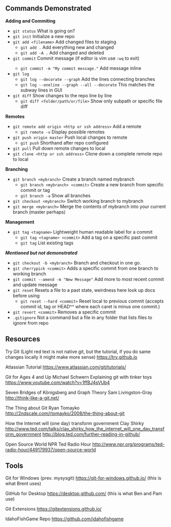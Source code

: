 Commands Demonstrated
----------
**Adding and Commiting**
- `git status` What is going on?
- `git init` Initialize a new repo
- `git add <filename>` Add changed files to staging
  - `git add .` Add everything new and changed
  - `git add -A .` Add changed and deleted
- `git commit` Commit message  (if editor is vim use <esc> `:wq` to exit)
  - `git commit -m "My commit message."` Add message inline
- `git log`
  - `git log --decorate --graph` Add the lines connecting branches
  - `git log --oneline --graph --all --decorate` This matches the subway lines in GUI
- `git diff` Show changes to the repo line by line
  - `git diff <folder/path/or/file>` Show only subpath or specific file diff

**Remotes**
- `git remote add origin <http or ssh address>` Add a remote
  - `git remote -v` Display possible remotes 
- `git push origin master` Push local changes to remote
  - `git push` Shorthand after repo configured 
- `git pull` Pull down remote changes to local
- `git clone <http or ssh address>` Clone down a complete remote repo to local

**Branching**
- `git branch <mybranch>` Create a branch named mybranch
  - `git branch <mybranch> <commit>` Create a new branch from specific commit or tag
  - `git branch -a` Show all branches
- `git checkout <mybranch>` Switch working branch to mybranch
- `git merge <mybranch>` Merge the contents of mybranch into your current branch (master perhaps)

**Management**
- `git tag <tagname>` Lightweight human readable label for a commit
  - `git tag <tagname> <commit>` Add a tag on a specific past commit
  - `git tag` List existing tags

**_Mentioned but not demonstrated_**
- `git checkout -b <mybranch>` Branch and checkout in one go.
- `git cherrypick <commit>` Adds a specific commit from one branch to working branch
- `git commit --amend -m "New Message"` Add more to most recent commit and update message
- `git reset` Resets a file to a past state, weirdness here look up docs before using
  - `git reset --hard <commit>` Reset local to previous commit (accepts commit id, tag or HEAD^^ where each caret is minus one commit.)
- `git revert <commit>` Removes a specific commit 
- `.gitignore` Not a command but a file in any folder that lists files to ignore from repo


Resources
--------
Try Git 
(Light red text is not native git, but the tutorial, if you do same changes locally it might make more sense)
https://try.github.io 

Atlassian Tutorial
https://www.atlassian.com/git/tutorials/

Git for Ages 4 and Up
Michael Schwern
Explaining git with tinker toys
https://www.youtube.com/watch?v=1ffBJ4sVUb4

Seven Bridges of Königsberg and Graph Theory
Sam Livingston-Gray
http://think-like-a-git.net/

The Thing about Git
Ryan Tomayko
http://2ndscale.com/rtomayko/2008/the-thing-about-git

How the Internet will (one day) transform government
Clay Shirky
http://www.ted.com/talks/clay_shirky_how_the_internet_will_one_day_transform_government
http://blog.ted.com/further-reading-in-github/

Open Source World
NPR Ted Radio Hour
http://www.npr.org/programs/ted-radio-hour/449179937/open-source-world

Tools
------
Git for Windows (prev. mysysgit)
https://git-for-windows.github.io/  (this is what Brent uses)

GitHub for Desktop
https://desktop.github.com/  (this is what Ben and Pam use)

Git Extensions
https://gitextensions.github.io/

IdahoFishGame Repo
https://github.com/idahofishgame

